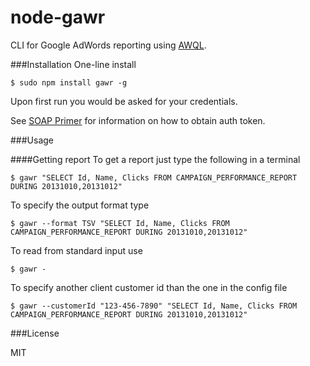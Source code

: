 node-gawr
=========

CLI for Google AdWords reporting using [AWQL](https://developers.google.com/adwords/api/docs/guides/awql).

###Installation
One-line install

    $ sudo npm install gawr -g

Upon first run you would be asked for your credentials.

See [SOAP Primer](https://developers.google.com/adwords/api/docs/guides/soap) for
information on how to obtain auth token.

###Usage

####Getting report
To get a report just type the following in a terminal

    $ gawr "SELECT Id, Name, Clicks FROM CAMPAIGN_PERFORMANCE_REPORT DURING 20131010,20131012"

To specify the output format type

    $ gawr --format TSV "SELECT Id, Name, Clicks FROM CAMPAIGN_PERFORMANCE_REPORT DURING 20131010,20131012"

To read from standard input use

    $ gawr -

To specify another client customer id than the one in the config file

    $ gawr --customerId "123-456-7890" "SELECT Id, Name, Clicks FROM CAMPAIGN_PERFORMANCE_REPORT DURING 20131010,20131012"

###License

MIT


